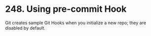 # 248. Using pre-commit Hook

Git creates sample Git Hooks when you initialize a new repo; they are disabled by default.




